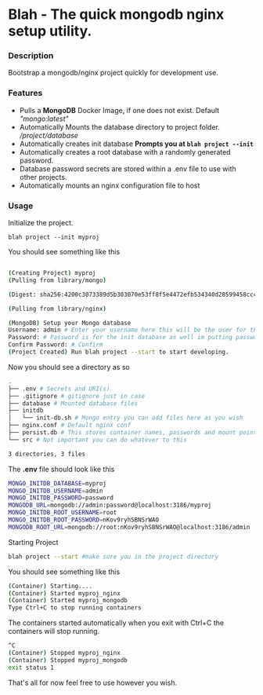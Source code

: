 # Blah - The quick mongodb nginx setup utility.


### Description
Bootstrap a mongodb/nginx project quickly for development use.

### Features

  * Pulls a **MongoDB** Docker Image, if one does not exist. Default *"mongo:latest"*
  * Automatically Mounts the database directory to project folder. */project/database*
  * Automatically creates init database **Prompts you at ```blah project --init```**
  * Automatically creates a root database with a randomly generated password.
  * Database password secrets are stored within a .env file to use with other projects.
  * Automatically mounts an nginx configuration file to host 



### Usage

 Initialize the project.
```
blah project --init myproj
```
You should see something like this
```bash

(Creating Project) myproj
(Pulling from library/mongo)

(Digest: sha256:4200c3073389d5b303070e53ff8f5e4472efb534340d28599458ccc24f378025)

(Pulling from library/nginx)

(MongoDB) Setup your Mongo database
Username: admin # Enter your username here this will be the user for the init database
Password: # Password is for the init database as well im putting password
Confirm Password: # Confirm
(Project Created) Run blah project --start to start developing.
```
Now you should see a directory as so

```bash
.
├── .env # Secrets and URI(s)
├── .gitignore # gitignore just in case 
├── database # Mounted database files
├── initdb
│   └── init-db.sh # Mongo entry you can add files here as you wish
├── nginx.conf # Default nginx conf
├── persist.db # This stores container names, passwords and mount points don't commit it.
└── src # Not important you can do whatever to this

3 directories, 3 files
```
The **.env** file should look like this 

```bash
MONGO_INITDB_DATABASE=myproj
MONGO_INITDB_USERNAME=admin
MONGO_INITDB_PASSWORD=password
MONGODB_URL=mongodb://admin:password@localhost:3186/myproj
MONGO_INITDB_ROOT_USERNAME=root
MONGO_INITDB_ROOT_PASSWORD=nKov9ryhSBNSrWAO
MONGODB_ROOT_URL=mongodb://root:nKov9ryhSBNSrWAO@localhost:3186/admin
```


Starting Project
```bash
blah project --start #make sure you in the project directory
```

You should see something like this
```bash
(Container) Starting....
(Container) Started myproj_nginx
(Container) Started myproj_mongodb
Type Ctrl+C to stop running containers
```
The containers started automatically when you exit with Ctrl+C the containers will stop running.


```bash
^C
(Container) Stopped myproj_nginx
(Container) Stopped myproj_mongodb
exit status 1
```

That's all for now feel free to use however you wish.